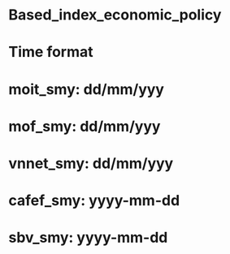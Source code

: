 # Based_index_economic_policy
  # Time format
  # moit_smy: dd/mm/yyy
  # mof_smy: dd/mm/yyy
  # vnnet_smy: dd/mm/yyy
  # cafef_smy: yyyy-mm-dd
  # sbv_smy: yyyy-mm-dd
